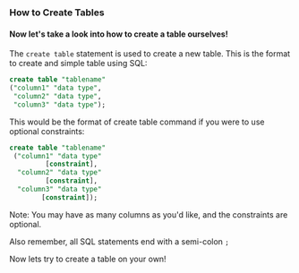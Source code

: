### How to Create Tables
#### Now let's take a look into how to create a table ourselves!

The `create table` statement is used to create a new table. This is the format to create and simple table using SQL:

```SQL
create table "tablename"
("column1" "data type",
 "column2" "data type",
 "column3" "data type");
```

This would be the format of create table command if you were to use optional constraints:

```SQL
create table "tablename"
 ("column1" "data type"
         [constraint],
  "column2" "data type"
         [constraint],
  "column3" "data type"
        [constraint]);
 ```

Note: You may have as many columns as you'd like, and the constraints are optional.

Also remember, all SQL statements end with a semi-colon `;`

Now lets try to create a table on your own!
